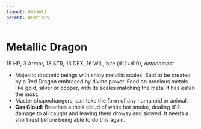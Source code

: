 ```yaml
---
layout: default
parent: Bestiary
---
```


# Metallic Dragon

15 HP, 3 Armor, 18 STR, 13 DEX, 16 WIL, bite (d12+d10), _detachment_

- Majestic draconic beings with shiny metallic scales. Said to be created by a Red Dragon embraced by divine power. Feed on precious metals like gold, silver or copper, with its scales matching the metal it has eaten the most.
- Master shapechangers, can take the form of any humanoid or animal.
- **Gas Cloud**: Breathes a thick cloud of white hot smoke, dealing d12 damage to all caught and leaving them drowsy and slowed. It needs a short rest before being able to do this again.
